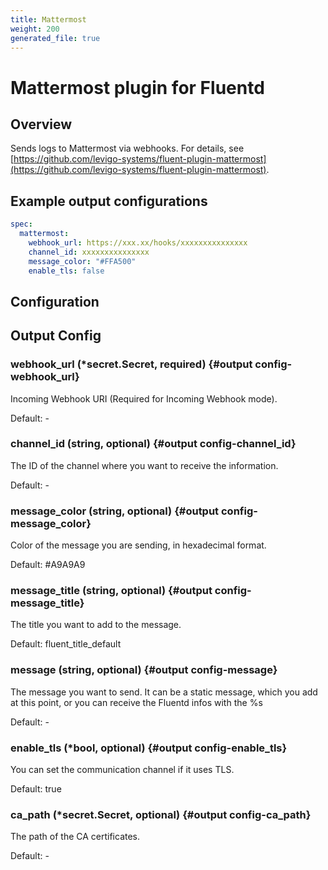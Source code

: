 ```yaml
---
title: Mattermost
weight: 200
generated_file: true
---
```


# Mattermost plugin for Fluentd
## Overview

Sends logs to Mattermost via webhooks.
For details, see [https://github.com/levigo-systems/fluent-plugin-mattermost](https://github.com/levigo-systems/fluent-plugin-mattermost).

## Example output configurations

```yaml
spec:
  mattermost:
    webhook_url: https://xxx.xx/hooks/xxxxxxxxxxxxxxx
    channel_id: xxxxxxxxxxxxxxx
    message_color: "#FFA500"
    enable_tls: false
```


## Configuration
## Output Config

### webhook_url (*secret.Secret, required) {#output config-webhook_url}

Incoming Webhook URI (Required for Incoming Webhook mode). 

Default: -

### channel_id (string, optional) {#output config-channel_id}

The ID of the channel where you want to receive the information. 

Default: -

### message_color (string, optional) {#output config-message_color}

Color of the message you are sending, in hexadecimal format.

Default: #A9A9A9

### message_title (string, optional) {#output config-message_title}

The title you want to add to the message.

Default: fluent_title_default

### message (string, optional) {#output config-message}

The message you want to send. It can be a static message, which you add at this point, or you can receive the Fluentd infos with the %s 

Default: -

### enable_tls (*bool, optional) {#output config-enable_tls}

You can set the communication channel if it uses TLS.

Default: true

### ca_path (*secret.Secret, optional) {#output config-ca_path}

The path of the CA certificates. 

Default: -


